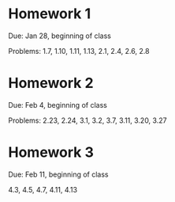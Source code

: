 # Homework 1

Due: Jan 28, beginning of class

Problems: 1.7, 1.10, 1.11, 1.13, 2.1, 2.4, 2.6, 2.8

# Homework 2

Due: Feb 4, beginning of class

Problems: 2.23, 2.24, 3.1, 3.2, 3.7, 3.11, 3.20, 3.27

# Homework 3

Due: Feb 11, beginning of class

4.3, 4.5, 4.7, 4.11, 4.13
